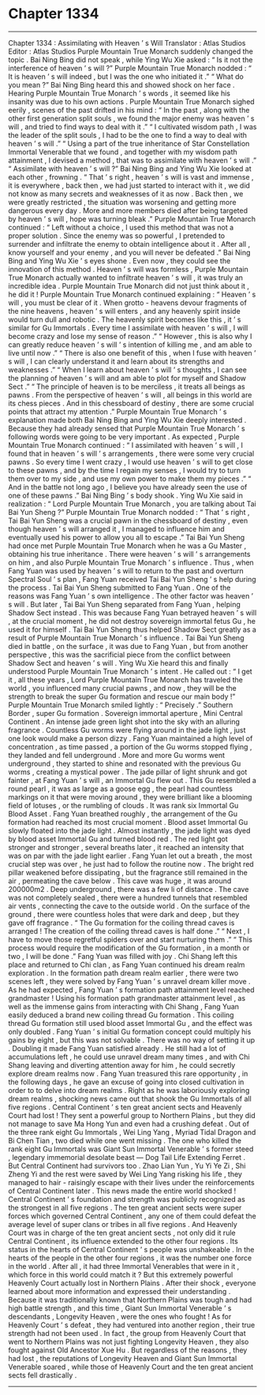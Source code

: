 
# Chapter 1334


---

Chapter 1334 : Assimilating with Heaven ’ s Will
Translator :
Atlas Studios
Editor :
Atlas Studios
Purple Mountain True Monarch suddenly changed the topic .
Bai Ning Bing did not speak , while Ying Wu Xie asked : “ Is it not the interference of heaven ’ s will ?”
Purple Mountain True Monarch nodded : “ It is heaven ’ s will indeed , but I was the one who initiated it .”
“ What do you mean ?” Bai Ning Bing heard this and showed shock on her face .
Hearing Purple Mountain True Monarch ’ s words , it seemed like his insanity was due to his own actions .
Purple Mountain True Monarch sighed eerily , scenes of the past drifted in his mind : “ In the past , along with the other first generation split souls , we found the major enemy was heaven ’ s will , and tried to find ways to deal with it .”
“ I cultivated wisdom path , I was the leader of the split souls , I had to be the one to find a way to deal with heaven ’ s will .”
“ Using a part of the true inheritance of Star Constellation Immortal Venerable that we found , and together with my wisdom path attainment , I devised a method , that was to assimilate with heaven ’ s will .”
“ Assimilate with heaven ’ s will ?” Bai Ning Bing and Ying Wu Xie looked at each other , frowning .
“ That ’ s right , heaven ’ s will is vast and immense , it is everywhere , back then , we had just started to interact with it , we did not know as many secrets and weaknesses of it as now . Back then , we were greatly restricted , the situation was worsening and getting more dangerous every day . More and more members died after being targeted by heaven ’ s will , hope was turning bleak .”
Purple Mountain True Monarch continued : “ Left without a choice , I used this method that was not a proper solution . Since the enemy was so powerful , I pretended to surrender and infiltrate the enemy to obtain intelligence about it . After all , know yourself and your enemy , and you will never be defeated .”
Bai Ning Bing and Ying Wu Xie ’ s eyes shone .
Even now , they could see the innovation of this method .
Heaven ’ s will was formless , Purple Mountain True Monarch actually wanted to infiltrate heaven ’ s will , it was truly an incredible idea .
Purple Mountain True Monarch did not just think about it , he did it !
Purple Mountain True Monarch continued explaining : “ Heaven ’ s will , you must be clear of it . When grotto - heavens devour fragments of the nine heavens , heaven ’ s will enters , and any heavenly spirit inside would turn dull and robotic . The heavenly spirit becomes like this , it ’ s similar for Gu Immortals . Every time I assimilate with heaven ’ s will , I will become crazy and lose my sense of reason .”
“ However , this is also why I can greatly reduce heaven ’ s will ’ s intention of killing me , and am able to live until now .”
“ There is also one benefit of this , when I fuse with heaven ’ s will , I can clearly understand it and learn about its strengths and weaknesses .”
“ When I learn about heaven ’ s will ’ s thoughts , I can see the planning of heaven ’ s will and am able to plot for myself and Shadow Sect .”
“ The principle of heaven is to be merciless , it treats all beings as pawns . From the perspective of heaven ’ s will , all beings in this world are its chess pieces . And in this chessboard of destiny , there are some crucial points that attract my attention .”
Purple Mountain True Monarch ’ s explanation made both Bai Ning Bing and Ying Wu Xie deeply interested .
Because they had already sensed that Purple Mountain True Monarch ’ s following words were going to be very important .
As expected , Purple Mountain True Monarch continued : “ I assimilated with heaven ’ s will , I found that in heaven ’ s will ’ s arrangements , there were some very crucial pawns . So every time I went crazy , I would use heaven ’ s will to get close to these pawns , and by the time I regain my senses , I would try to turn them over to my side , and use my own power to make them my pieces .”
“ And in the battle not long ago , I believe you have already seen the use of one of these pawns .”
Bai Ning Bing ’ s body shook .
Ying Wu Xie said in realization : “ Lord Purple Mountain True Monarch , you are talking about Tai Bai Yun Sheng ?”
Purple Mountain True Monarch nodded : “ That ’ s right , Tai Bai Yun Sheng was a crucial pawn in the chessboard of destiny , even though heaven ’ s will arranged it , I managed to influence him and eventually used his power to allow you all to escape .”
Tai Bai Yun Sheng had once met Purple Mountain True Monarch when he was a Gu Master , obtaining his true inheritance .
There were heaven ’ s will ’ s arrangements on him , and also Purple Mountain True Monarch ’ s influence .
Thus , when Fang Yuan was used by heaven ’ s will to return to the past and overturn Spectral Soul ’ s plan , Fang Yuan received Tai Bai Yun Sheng ’ s help during the process .
Tai Bai Yun Sheng submitted to Fang Yuan .
One of the reasons was Fang Yuan ’ s own intelligence . The other factor was heaven ’ s will .
But later , Tai Bai Yun Sheng separated from Fang Yuan , helping Shadow Sect instead .
This was because Fang Yuan betrayed heaven ’ s will , at the crucial moment , he did not destroy sovereign immortal fetus Gu , he used it for himself . Tai Bai Yun Sheng thus helped Shadow Sect greatly as a result of Purple Mountain True Monarch ’ s influence .
Tai Bai Yun Sheng died in battle , on the surface , it was due to Fang Yuan , but from another perspective , this was the sacrificial piece from the conflict between Shadow Sect and heaven ’ s will .
Ying Wu Xie heard this and finally understood Purple Mountain True Monarch ’ s intent .
He called out : “ I get it , all these years , Lord Purple Mountain True Monarch has traveled the world , you influenced many crucial pawns , and now , they will be the strength to break the super Gu formation and rescue our main body !”
Purple Mountain True Monarch smiled lightly : “ Precisely .”
Southern Border , super Gu formation .
Sovereign immortal aperture , Mini Central Continent .
An intense jade green light shot into the sky with an alluring fragrance .
Countless Gu worms were flying around in the jade light , just one look would make a person dizzy .
Fang Yuan maintained a high level of concentration , as time passed , a portion of the Gu worms stopped flying , they landed and fell underground .
More and more Gu worms went underground , they started to shine and resonated with the previous Gu worms , creating a mystical power .
The jade pillar of light shrunk and got fainter , at Fang Yuan ’ s will , an Immortal Gu flew out .
This Gu resembled a round pearl , it was as large as a goose egg , the pearl had countless markings on it that were moving around , they were brilliant like a blooming field of lotuses , or the rumbling of clouds .
It was rank six Immortal Gu Blood Asset .
Fang Yuan breathed roughly , the arrangement of the Gu formation had reached its most crucial moment .
Blood asset Immortal Gu slowly floated into the jade light .
Almost instantly , the jade light was dyed by blood asset Immortal Gu and turned blood red .
The red light got stronger and stronger , several breaths later , it reached an intensity that was on par with the jade light earlier .
Fang Yuan let out a breath , the most crucial step was over , he just had to follow the routine now .
The bright red pillar weakened before dissipating , but the fragrance still remained in the air , permeating the cave below .
This cave was huge , it was around 200000m2 .
Deep underground , there was a few li of distance .
The cave was not completely sealed , there were a hundred tunnels that resembled air vents , connecting the cave to the outside world . On the surface of the ground , there were countless holes that were dark and deep , but they gave off fragrance .
“ The Gu formation for the coiling thread caves is arranged ! The creation of the coiling thread caves is half done .”
“ Next , I have to move those regretful spiders over and start nurturing them .”
“ This process would require the modification of the Gu formation , in a month or two , I will be done .”
Fang Yuan was filled with joy .
Chi Shang left this place and returned to Chi clan , as Fang Yuan continued his dream realm exploration .
In the formation path dream realm earlier , there were two scenes left , they were solved by Fang Yuan ’ s unravel dream killer move .
As he had expected , Fang Yuan ’ s formation path attainment level reached grandmaster !
Using his formation path grandmaster attainment level , as well as the immense gains from interacting with Chi Shang , Fang Yuan easily deduced a brand new coiling thread Gu formation .
This coiling thread Gu formation still used blood asset Immortal Gu , and the effect was only doubled .
Fang Yuan ’ s initial Gu formation concept could multiply his gains by eight , but this was not solvable . There was no way of setting it up .
Doubling it made Fang Yuan satisfied already .
He still had a lot of accumulations left , he could use unravel dream many times , and with Chi Shang leaving and diverting attention away for him , he could secretly explore dream realms now .
Fang Yuan treasured this rare opportunity , in the following days , he gave an excuse of going into closed cultivation in order to to delve into dream realms .
Right as he was laboriously exploring dream realms , shocking news came out that shook the Gu Immortals of all five regions .
Central Continent ’ s ten great ancient sects and Heavenly Court had lost !
They sent a powerful group to Northern Plains , but they did not manage to save Ma Hong Yun and even had a crushing defeat .
Out of the three rank eight Gu Immortals , Wei Ling Yang , Myriad Tidal Dragon and Bi Chen Tian , two died while one went missing .
The one who killed the rank eight Gu Immortals was Giant Sun Immortal Venerable ’ s former steed , legendary immemorial desolate beast — Dog Tail Life Extending Ferret .
But Central Continent had survivors too .
Zhao Lian Yun , Yu Yi Ye Zi , Shi Zheng Yi and the rest were saved by Wei Ling Yang risking his life , they managed to hair - raisingly escape with their lives under the reinforcements of Central Continent later .
This news made the entire world shocked !
Central Continent ’ s foundation and strength was publicly recognized as the strongest in all five regions .
The ten great ancient sects were super forces which governed Central Continent , any one of them could defeat the average level of super clans or tribes in all five regions .
And Heavenly Court was in charge of the ten great ancient sects , not only did it rule Central Continent , its influence extended to the other four regions .
Its status in the hearts of Central Continent ’ s people was unshakeable . In the hearts of the people in the other four regions , it was the number one force in the world .
After all , it had three Immortal Venerables that were in it , which force in this world could match it ?
But this extremely powerful Heavenly Court actually lost in Northern Plains .
After their shock , everyone learned about more information and expressed their understanding .
Because it was traditionally known that Northern Plains was tough and had high battle strength , and this time , Giant Sun Immortal Venerable ’ s descendants , Longevity Heaven , were the ones who fought !
As for Heavenly Court ’ s defeat , they had ventured into another region , their true strength had not been used .
In fact , the group from Heavenly Court that went to Northern Plains was not just fighting Longevity Heaven , they also fought against Old Ancestor Xue Hu .
But regardless of the reasons , they had lost , the reputations of Longevity Heaven and Giant Sun Immortal Venerable soared , while those of Heavenly Court and the ten great ancient sects fell drastically .

---

